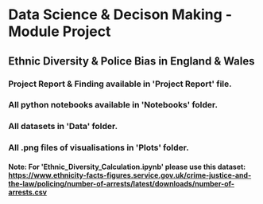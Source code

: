 # Data Science & Decison Making - Module Project
## Ethnic Diversity & Police Bias in England & Wales

### Project Report & Finding available in 'Project Report' file.
### All python notebooks available in 'Notebooks' folder.
### All datasets in 'Data' folder.
### All .png files of visualisations in 'Plots' folder.

#### Note: For 'Ethnic_Diversity_Calculation.ipynb' please use this dataset: https://www.ethnicity-facts-figures.service.gov.uk/crime-justice-and-the-law/policing/number-of-arrests/latest/downloads/number-of-arrests.csv
